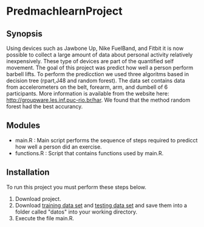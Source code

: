  PredmachlearnProject
==========================
## Synopsis

Using devices such as Jawbone Up, Nike FuelBand, and Fitbit it is now possible to collect a large amount of data about personal activity relatively inexpensively. These type of devices are part of the quantified self movement.
The goal of this project was predict how well a person perform barbell lifts. To perform the predicction we used three algoritms based in decision tree (rpart,J48 and random forest). The data set contains data from accelerometers on the belt, forearm, arm, and dumbell of 6 participants. More information is available from the website here: http://groupware.les.inf.puc-rio.br/har.
We found that the method random forest had the best accurancy.

## Modules

* main.R : Main script performs the sequence of steps required to predicct how well a person did an exercise.
* functions.R : Script that contains functions used by main.R. 

## Installation
To run this project you must perform these steps below. 

1. Download project.
2. Download [training data set][train] and [testing data set][test] and save them into a folder called "datos" into your working directory.
3. Execute the file main.R.

[train]:https://d396qusza40orc.cloudfront.net/predmachlearn/pml-training.csv
[test]:https://d396qusza40orc.cloudfront.net/predmachlearn/pml-testing.csv 
